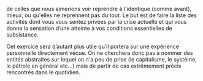 de celles que nous aimerions voir reprendre à l'identique (comme avant), mieux, ou qu'elles ne reprennent pas du tout. Le but est de faire la liste des activités dont vous vous sentez privées par la crise actuelle et qui vous donne la sensation d’une atteinte à vos conditions essentielles de subsistance. 

Cet exercice sera d’autant plus utile qu’il portera sur une expérience personnelle directement vécue. On ne cherchera donc pas à nommer des entités abstraites sur lequel on n'a peu de prise (le capitalisme, le système, le pétrole en général etc...) mais de partir de cas extrêmement précis rencontrés dans le quotidien.
